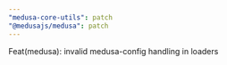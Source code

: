 ```yaml
---
"medusa-core-utils": patch
"@medusajs/medusa": patch
---
```


Feat(medusa): invalid medusa-config handling in loaders
